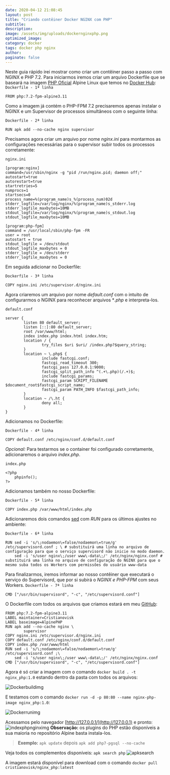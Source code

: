 ```yaml
---
date: 2020-04-12 21:08:45
layout: post
title: "Criando contêiner Docker NGINX com PHP"
subtitle:
description:
image: /assets/img/uploads/dockernginxphp.png
optimized_image:
category: docker
tags: docker php nginx
author: 
paginate: false
---
```

Neste guia rápido irei mostrar como criar um contêiner passo a passo com NGINX e PHP 7.2.
Para iniciarmos iremos criar um arquivo Dockerfile que se baseará na imagem [PHP Oficial](https://hub.docker.com/layers/php/library/php/7.2.30-fpm-alpine3.11/images/sha256-6a15c85dd61538cccd7b6774a980d69a54eda84008979eabb4c09b42df586431?context=explore) Alpine Linux que temos no [Docker Hub](https://hub.docker.com/cristianovisk):
```Dockerfile - 1ª linha```

    FROM php:7.2-fpm-alpine3.11

Como a imagem já contém o PHP-FPM 7.2 precisaremos apenas instalar o NGINX e um Supervisor de processos simultâneos com o seguinte linha:

```Dockerfile - 2ª linha```
    
    RUN apk add --no-cache nginx supervisor

Precisamos agora criar um arquivo por nome *nginx.ini* para montarmos as configurações necessárias para o supervisor subir todos os processos corretamente:

```nginx.ini```

    [program:nginx]
    command=/usr/sbin/nginx -g "pid /run/nginx.pid; daemon off;"
    autostart=true
    autorestart=true
    startretries=5
    numprocs=1
    startsecs=0
    process_name=%(program_name)s_%(process_num)02d
    stderr_logfile=/var/log/nginx/%(program_name)s_stderr.log
    stderr_logfile_maxbytes=10MB
    stdout_logfile=/var/log/nginx/%(program_name)s_stdout.log
    stdout_logfile_maxbytes=10MB

    [program:php-fpm]
    command = /usr/local/sbin/php-fpm -FR
    user = root
    autostart = true
    stdout_logfile = /dev/stdout
    stdout_logfile_maxbytes = 0
    stderr_logfile = /dev/stderr
    stderr_logfile_maxbytes = 0

Em seguida adicionar no Dockerfile:

```Dockerfile - 3ª linha```

    COPY nginx.ini /etc/supervisor.d/nginx.ini

Agora criaremos um arquivo por nome *default.conf* com o intuito de configurarmos o NGINX para reconhecer arquivos **.php* e interpreta-los.

```default.conf```

    server {
            listen 80 default_server;
            listen [::]:80 default_server;
            root /var/www/html;
            index index.php index.html index.htm;
            location / {
                    try_files $uri $uri/ /index.php?$query_string;
            }
            location ~ \.php$ {
                    include fastcgi.conf;
                    fastcgi_read_timeout 300;
                    fastcgi_pass 127.0.0.1:9000;
                    fastcgi_split_path_info ^(.+\.php)(/.+)$;
                    include fastcgi_params;
                    fastcgi_param SCRIPT_FILENAME $document_root$fastcgi_script_name;
                    fastcgi_param PATH_INFO $fastcgi_path_info;
            }
            location ~ /\.ht {
                    deny all;
            }
    }
    
Adicionamos no Dockerfile:

```Dockerfile - 4ª linha```

    COPY default.conf /etc/nginx/conf.d/default.conf

*Opcional:* Para testarmos se o container foi configurado corretamente, adicionaremos o arquivo *index.php*.

```index.php```

    <?php
        phpinfo();
    ?>

Adicionamos também no nosso Dockerfile:

```Dockerfile - 5ª linha```

    COPY index.php /var/www/html/index.php

Adicionaremos dois comandos [sed](https://pt.wikipedia.org/wiki/Sed) com *RUN* para os últimos ajustes no ambiente:

```Dockerfile - 6ª linha```

    RUN sed -i 's/\;nodaemon\=false/nodaemon\=true/g' /etc/supervisord.conf ; \ # substituirá uma linha no arquivo de configuração para que o serviço supervisord não inicie no modo daemon.
        sed -i 's/user nginx\;/user www\-data\;/' /etc/nginx/nginx.conf # substituirá uma linha no arquivo de configuração do NGINX para que o mesmo suba todos os Workers com permissões do usuário www-data

Para finalizarmos, iremos informar ao nosso contêiner que executará o serviço do Supervisord, que por si subirá o *NGINX e PHP-FPM* com seus Workers.
```Dockerfile - 7ª linha```

    CMD ["/usr/bin/supervisord", "-c", "/etc/supervisord.conf"]

O Dockerfile com todos os arquivos que criamos estará em meu [GitHub](https://github.com/cristianovisk/dockerfile_php_nginx):

    FROM php:7.2-fpm-alpine3.11
    LABEL maintainer=Cristianovisk
    LABEL baseimage=AlpinePHP
    RUN apk add --no-cache nginx \
            supervisor
    COPY nginx.ini /etc/supervisor.d/nginx.ini
    COPY default.conf /etc/nginx/conf.d/default.conf
    COPY index.php /var/www/html
    RUN sed -i 's/\;nodaemon\=false/nodaemon\=true/g' /etc/supervisord.conf ;\
        sed -i 's/user nginx\;/user www\-data\;/' /etc/nginx/nginx.conf
    CMD ["/usr/bin/supervisord", "-c", "/etc/supervisord.conf"]

Agora é só criar a imagem com o comando ```docker build . -t nginx_php:1.0``` estando dentro da pasta com todos os arquivos:

![Dockerbuildimg](/assets/img/uploads/dockerbuild1.png)

E testamos com o comando ```docker run -d -p 80:80 --name nginx-php-image nginx_php:1.0```:


![Dockerrunimg](/assets/img/uploads/dockerrun1.png)

Acessamos pelo navegador [http://127.0.0.1/](http://127.0.0.1) e pronto:
![indexphpnginximg](/assets/img/uploads/indexphpnginximg1.png)
**Observação:** os plugins do PHP estão disponíveis a sua maioria no repositório Alpine basta instala-los. 
> **Exemplo:** ```apk update``` depois ```apk add php7-pgsql --no-cache```

Veja todos os complementos disponíveis:
```apk search php```
![apksearch](/assets/img/uploads/apksearchphp1.png)

A imagem estará disponível para download com o comando ```docker pull cristianovisk/nginx_php:latest```
